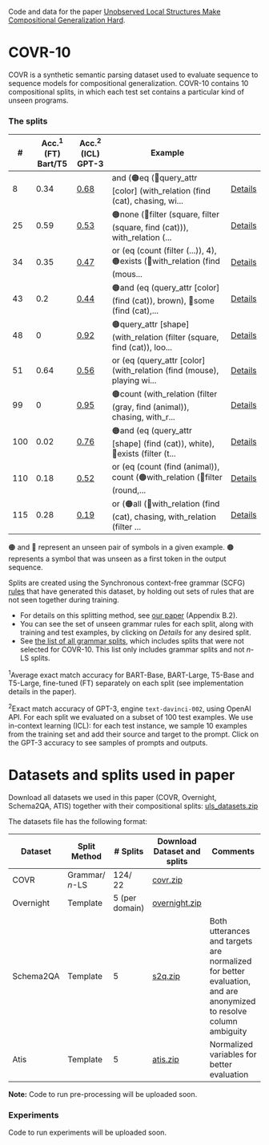 Code and data for the paper [Unobserved Local Structures Make Compositional Generalization Hard](https://arxiv.org/pdf/2201.05899).

# COVR-10

COVR is a synthetic semantic parsing dataset used to evaluate sequence to sequence models for compositional generalization. COVR-10 contains 10 compositional splits, in which each test set contains a particular kind of unseen programs.

### The splits

| # | Acc.<sup>1</sup> (FT)<br>Bart/T5 | Acc.<sup>2</sup> (ICL)<br>GPT-3 | Example |  |
|-----|-----|-----|-----|-----|
| 8 | 0.34 | [0.68](covr/gpt3_experiments/8.md) | and (🟠eq (🔵query_attr [color] (with_relation (find (cat), chasing, wi... | [Details](covr/splits_details/8.md) |
| 25 | 0.59 | [0.53](covr/gpt3_experiments/25.md) | 🟠none (🔵filter (square, filter (square, find (cat))), with_relation (... | [Details](covr/splits_details/25.md) |
| 34 | 0.35 | [0.47](covr/gpt3_experiments/34.md) | or (eq (count (filter (...)), 4), 🟠exists (🔵with_relation (find (mous... | [Details](covr/splits_details/34.md) |
| 43 | 0.2 | [0.44](covr/gpt3_experiments/43.md) | 🟠and (eq (query_attr [color] (find (cat)), brown), 🔵some (find (cat),... | [Details](covr/splits_details/43.md) |
| 48 | 0 | [0.92](covr/gpt3_experiments/48.md) | 🟤query_attr [shape] (with_relation (filter (square, find (cat)), loo... | [Details](covr/splits_details/48.md) |
| 51 | 0.64 | [0.56](covr/gpt3_experiments/51.md) | or (eq (query_attr [color] (with_relation (find (mouse), playing wi... | [Details](covr/splits_details/51.md) |
| 99 | 0 | [0.95](covr/gpt3_experiments/99.md) | 🟤count (with_relation (filter (gray, find (animal)), chasing, with_r... | [Details](covr/splits_details/99.md) |
| 100 | 0.02 | [0.76](covr/gpt3_experiments/100.md) | 🟠and (eq (query_attr [shape] (find (cat)), white), 🔵exists (filter (t... | [Details](covr/splits_details/100.md) |
| 110 | 0.18 | [0.52](covr/gpt3_experiments/110.md) | or (eq (count (find (animal)), count (🟠with_relation (🔵filter (round,... | [Details](covr/splits_details/110.md) |
| 115 | 0.28 | [0.19](covr/gpt3_experiments/115.md) | or (🟠all (🔵with_relation (find (cat), chasing, with_relation (filter ... | [Details](covr/splits_details/115.md) |

🟠 and 🔵 represent an unseen pair of symbols in a given example. 🟤 represents a symbol that was unseen as a first token in the output sequence.

Splits are created using the Synchronous context-free grammar (SCFG) [rules](covr/grammar.txt) that have generated this dataset, by holding
out sets of rules that are not seen together during training.

* For details on this splitting method, see [our paper](https://arxiv.org/pdf/2201.05899) (Appendix B.2).
* You can see the set of unseen grammar rules for each split, along with training and test examples, by clicking on _Details_ for any desired split.
* See [the list of all grammar splits](covr/all_splits.md), which includes splits that were not selected for COVR-10. This list only includes grammar splits and not _n_-LS splits.


<sup>1</sup>Average exact match accuracy for BART-Base, BART-Large, T5-Base and T5-Large, fine-tuned (FT) separately on each split (see implementation details in the paper).

<sup>2</sup>Exact match accuracy of GPT-3, engine `text-davinci-002`, using OpenAI API. For each split we evaluated on a subset of 100 test examples. We use in-context learning (ICL): for each test instance, we sample 10 examples from the training set and add their source and target to the prompt. Click on the GPT-3 accuracy to see samples of prompts and outputs. 

# Datasets and splits used in paper 
Download all datasets we used in this paper (COVR, Overnight, Schema2QA, ATIS) together with their compositional splits: [uls_datasets.zip](https://www.cs.tau.ac.il/~benbogin/uls_datasets.zip)

The datasets file has the following format:

| Dataset | Split Method | # Splits | Download Dataset and splits | Comments
|---|---|---|---|---|
| COVR | Grammar/<br>_n_-LS | 124/<br>22 | [covr.zip](https://www.cs.tau.ac.il/~benbogin/covr.zip) |
| Overnight | Template | 5 (per domain) | [overnight.zip](https://www.cs.tau.ac.il/~benbogin/overnight.zip) | 
| Schema2QA | Template | 5 | [s2q.zip](https://www.cs.tau.ac.il/~benbogin/s2q.zip) | Both utterances and targets are normalized for better evaluation, and are anonymized to resolve column ambiguity
| Atis | Template | 5 | [atis.zip](https://www.cs.tau.ac.il/~benbogin/atis.zip) | Normalized variables for better evaluation

**Note:** Code to run pre-processing will be uploaded soon.

### Experiments

Code to run experiments will be uploaded soon.